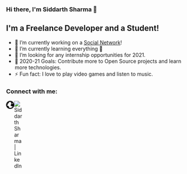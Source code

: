 ### Hi there, I'm Siddarth Sharma 👋

## I'm a Freelance Developer and a Student!
- 🔭 I’m currently working on a [Social Network](https://divuture.com)!
- 🌱 I’m currently learning everything 🤣
- 👯 I’m looking for any internship opportunities for 2021.
- 🥅 2020-21 Goals: Contribute more to Open Source projects and learn more technologies.
- ⚡ Fun fact: I love to play video games and listen to music.


### Connect with me:

[<img align="left" alt="animasugit.com" width="22px" src="https://raw.githubusercontent.com/iconic/open-iconic/master/svg/globe.svg" />](https://animasugit.com)
[<img align="left" alt="Siddarth Sharma | LinkedIn" width="22px" src="https://cdn.jsdelivr.net/npm/simple-icons@v3/icons/linkedin.svg" />](https://www.linkedin.com/in/siddarthsharma/)

<br />
